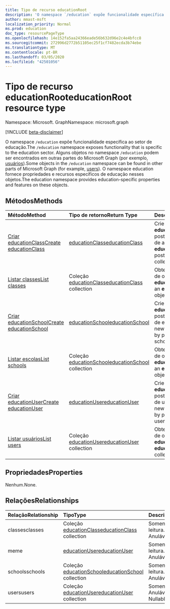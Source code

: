 ```yaml
---
title: Tipo de recurso educationRoot
description: 'O namespace `/education` expõe funcionalidade específica ao setor de educação. '
author: mmast-msft
localization_priority: Normal
ms.prod: education
doc_type: resourcePageType
ms.openlocfilehash: 14e152fa5aa24366eade56b632d96e2c4e4bfcc8
ms.sourcegitcommit: 272996d2772b51105ec25f1cf7482ecda3b74ebe
ms.translationtype: MT
ms.contentlocale: pt-BR
ms.lasthandoff: 03/05/2020
ms.locfileid: "42501056"
---
```

# <a name="educationroot-resource-type"></a><span data-ttu-id="06515-103">Tipo de recurso educationRoot</span><span class="sxs-lookup"><span data-stu-id="06515-103">educationRoot resource type</span></span>

<span data-ttu-id="06515-104">Namespace: Microsoft. Graph</span><span class="sxs-lookup"><span data-stu-id="06515-104">Namespace: microsoft.graph</span></span>

[!INCLUDE [beta-disclaimer](../../includes/beta-disclaimer.md)]

<span data-ttu-id="06515-105">O namespace `/education` expõe funcionalidade específica ao setor de educação.</span><span class="sxs-lookup"><span data-stu-id="06515-105">The `/education` namespace exposes functionality that is specific to the education sector.</span></span> <span data-ttu-id="06515-106">Alguns objetos no namespace `/education` podem ser encontrados em outras partes do Microsoft Graph (por exemplo, [usuários](user.md)).</span><span class="sxs-lookup"><span data-stu-id="06515-106">Some objects in the `/education` namespace can be found in other parts of Microsoft Graph (for example, [users](user.md)).</span></span> <span data-ttu-id="06515-107">O namespace education fornece propriedades e recursos específicos de educação nesses objetos.</span><span class="sxs-lookup"><span data-stu-id="06515-107">The education namespace provides education-specific properties and features on these objects.</span></span>

## <a name="methods"></a><span data-ttu-id="06515-108">Métodos</span><span class="sxs-lookup"><span data-stu-id="06515-108">Methods</span></span>

| <span data-ttu-id="06515-109">Método</span><span class="sxs-lookup"><span data-stu-id="06515-109">Method</span></span>           | <span data-ttu-id="06515-110">Tipo de retorno</span><span class="sxs-lookup"><span data-stu-id="06515-110">Return Type</span></span>    |<span data-ttu-id="06515-111">Descrição</span><span class="sxs-lookup"><span data-stu-id="06515-111">Description</span></span>|
|:---------------|:--------|:----------|
|[<span data-ttu-id="06515-112">Criar educationClass</span><span class="sxs-lookup"><span data-stu-id="06515-112">Create educationClass</span></span>](../api/educationroot-post-classes.md) |[<span data-ttu-id="06515-113">educationClass</span><span class="sxs-lookup"><span data-stu-id="06515-113">educationClass</span></span>](educationclass.md)| <span data-ttu-id="06515-114">Crie uma nova **educationClass** postando na coleção de aulas.</span><span class="sxs-lookup"><span data-stu-id="06515-114">Create a new **educationClass** by posting to the classes collection.</span></span>|
|[<span data-ttu-id="06515-115">Listar classes</span><span class="sxs-lookup"><span data-stu-id="06515-115">List classes</span></span>](../api/educationroot-list-classes.md) |<span data-ttu-id="06515-116">Coleção [educationClass](educationclass.md)</span><span class="sxs-lookup"><span data-stu-id="06515-116">[educationClass](educationclass.md) collection</span></span>| <span data-ttu-id="06515-117">Obtenha uma coleção de objetos **educationClass**.</span><span class="sxs-lookup"><span data-stu-id="06515-117">Get an **educationClass** object collection.</span></span>|
|[<span data-ttu-id="06515-118">Criar educationSchool</span><span class="sxs-lookup"><span data-stu-id="06515-118">Create educationSchool</span></span>](../api/educationroot-post-schools.md) |[<span data-ttu-id="06515-119">educationSchool</span><span class="sxs-lookup"><span data-stu-id="06515-119">educationSchool</span></span>](educationschool.md)| <span data-ttu-id="06515-120">Crie uma nova **educationSchool** postando na coleção de escolas.</span><span class="sxs-lookup"><span data-stu-id="06515-120">Create a new **educationSchool** by posting to the schools collection.</span></span>|
|[<span data-ttu-id="06515-121">Listar escolas</span><span class="sxs-lookup"><span data-stu-id="06515-121">List schools</span></span>](../api/educationroot-list-schools.md) |<span data-ttu-id="06515-122">Coleção [educationSchool](educationschool.md)</span><span class="sxs-lookup"><span data-stu-id="06515-122">[educationSchool](educationschool.md) collection</span></span>| <span data-ttu-id="06515-123">Obtenha uma coleção de objetos **educationSchool**.</span><span class="sxs-lookup"><span data-stu-id="06515-123">Get an **educationSchool** object collection.</span></span>|
|[<span data-ttu-id="06515-124">Criar educationUser</span><span class="sxs-lookup"><span data-stu-id="06515-124">Create educationUser</span></span>](../api/educationroot-post-users.md) |[<span data-ttu-id="06515-125">educationUser</span><span class="sxs-lookup"><span data-stu-id="06515-125">educationUser</span></span>](educationuser.md)| <span data-ttu-id="06515-126">Crie um novo **educationUser** postando na coleção de usuários.</span><span class="sxs-lookup"><span data-stu-id="06515-126">Create a new **educationUser** by posting to the users collection.</span></span>|
|[<span data-ttu-id="06515-127">Listar usuários</span><span class="sxs-lookup"><span data-stu-id="06515-127">List users</span></span>](../api/educationroot-list-users.md) |<span data-ttu-id="06515-128">Coleção [educationUser](educationuser.md)</span><span class="sxs-lookup"><span data-stu-id="06515-128">[educationUser](educationuser.md) collection</span></span>| <span data-ttu-id="06515-129">Obtenha uma coleção de objetos **educationUser**.</span><span class="sxs-lookup"><span data-stu-id="06515-129">Get an **educationUser** object collection.</span></span>|

## <a name="properties"></a><span data-ttu-id="06515-130">Propriedades</span><span class="sxs-lookup"><span data-stu-id="06515-130">Properties</span></span>
<span data-ttu-id="06515-131">Nenhum.</span><span class="sxs-lookup"><span data-stu-id="06515-131">None.</span></span>

## <a name="relationships"></a><span data-ttu-id="06515-132">Relações</span><span class="sxs-lookup"><span data-stu-id="06515-132">Relationships</span></span>
| <span data-ttu-id="06515-133">Relação</span><span class="sxs-lookup"><span data-stu-id="06515-133">Relationship</span></span> | <span data-ttu-id="06515-134">Tipo</span><span class="sxs-lookup"><span data-stu-id="06515-134">Type</span></span>   |<span data-ttu-id="06515-135">Descrição</span><span class="sxs-lookup"><span data-stu-id="06515-135">Description</span></span>|
|:---------------|:--------|:----------|
|<span data-ttu-id="06515-136">classes</span><span class="sxs-lookup"><span data-stu-id="06515-136">classes</span></span>|<span data-ttu-id="06515-137">Coleção [educationClass](educationclass.md)</span><span class="sxs-lookup"><span data-stu-id="06515-137">[educationClass](educationclass.md) collection</span></span>| <span data-ttu-id="06515-138">Somente leitura.</span><span class="sxs-lookup"><span data-stu-id="06515-138">Read-only.</span></span> <span data-ttu-id="06515-139">Anulável.</span><span class="sxs-lookup"><span data-stu-id="06515-139">Nullable.</span></span>|
|<span data-ttu-id="06515-140">me</span><span class="sxs-lookup"><span data-stu-id="06515-140">me</span></span>|[<span data-ttu-id="06515-141">educationUser</span><span class="sxs-lookup"><span data-stu-id="06515-141">educationUser</span></span>](educationuser.md)| <span data-ttu-id="06515-142">Somente leitura.</span><span class="sxs-lookup"><span data-stu-id="06515-142">Read-only.</span></span> <span data-ttu-id="06515-143">Anulável.</span><span class="sxs-lookup"><span data-stu-id="06515-143">Nullable.</span></span>|
|<span data-ttu-id="06515-144">schools</span><span class="sxs-lookup"><span data-stu-id="06515-144">schools</span></span>|<span data-ttu-id="06515-145">Coleção [educationSchool](educationschool.md)</span><span class="sxs-lookup"><span data-stu-id="06515-145">[educationSchool](educationschool.md) collection</span></span>| <span data-ttu-id="06515-146">Somente leitura.</span><span class="sxs-lookup"><span data-stu-id="06515-146">Read-only.</span></span> <span data-ttu-id="06515-147">Anulável.</span><span class="sxs-lookup"><span data-stu-id="06515-147">Nullable.</span></span>|
|<span data-ttu-id="06515-148">users</span><span class="sxs-lookup"><span data-stu-id="06515-148">users</span></span>|<span data-ttu-id="06515-149">Coleção [educationUser](educationuser.md)</span><span class="sxs-lookup"><span data-stu-id="06515-149">[educationUser](educationuser.md) collection</span></span>| <span data-ttu-id="06515-p105">Somente leitura. Anulável.</span><span class="sxs-lookup"><span data-stu-id="06515-p105">Read-only. Nullable.</span></span>|

<!-- uuid: 8fcb5dbc-d5aa-4681-8e31-b001d5168d79
2015-10-25 14:57:30 UTC -->
<!--
{
  "type": "#page.annotation",
  "description": "educationRoot resource",
  "keywords": "",
  "section": "documentation",
  "tocPath": "",
  "suppressions": []
}
-->
